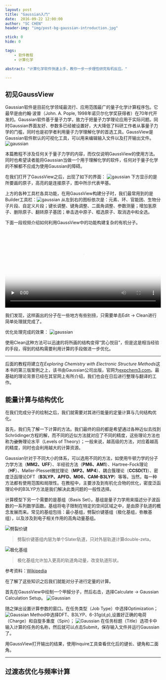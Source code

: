 ```yaml
---
layout: post
title: "Gaussian入门"
date:  2016-09-22 12:00:00
author: "SC CHEN"
header-img: "img/post-bg-gaussian-introduction.jpg"

stick: 0
hide: 0

tags: 
    - 软件教程
    - 计算化学

abstract: "计算化学软件快速上手，教你一步一步理性研究有机反应。"

---
```


<p id="gv-at-first-sight">
</p>

## 初见GaussView

Gaussian软件是目前化学领域最流行、应用范围最广的量子化学计算程序包。它最早是由约翰·波普（John. A. Pople, 1998年诺贝尔化学奖获得者）在70年代开发的。Gaussian软件基于量子力学，致力于把量子力学理论应用于实际问题。同时Gaussian界面友好、参数多已经被设置好，大大降低了科研工作者从事量子力学的门槛，同时也是初学者利用量子力学理解化学的首选工具。GaussView是Gaussian软件默认的可视化工具，可以用来编辑输入文件以及打开输出文件。
​![gaussian](/img/in-post/2016-09-22-gaussian-introduction/1.png)

本篇教程不涉及任何关于量子力学的内容，而仅仅说明GaussView的使用方法。同时也希望读者能将Gaussian当做一个用于理解化学的软件，任何对于量子化学的不解都不应成为使用Gaussian的障碍。

在我们打开了GaussView之后，出现了如下的界面：
​![gaussian](/img/in-post/2016-09-22-gaussian-introduction/2.png)
下方显示的是所要画的原子，高亮的是连接原子，图中所示代表甲基。

上方的各种工具栏各具功能，在用GaussView构建分子时，我们最常用到的是Builder工具栏：
​![gaussian](/img/in-post/2016-09-22-gaussian-introduction/3.png)
从左到右的图标依次是：元素、环、官能团、生物分子片段、自定义片段；键长调整、键角调整、二面角调整、参数测量；增加氢原子、删除原子、翻转原子基团；单击选中原子、框选原子、取消选中和全选。

下面一段视频介绍如何利用GaussView中的功能构建复杂的有机分子。

<video id="video" controls="" preload="none" poster="/img/in-post/2016-09-22-gaussian-introduction/gv.png" width="100%" heigh="100%" src="/img/in-post/2016-09-22-gaussian-introduction/gv.mp4" type="video/mp4">
</video>

我们发现，这样画出的分子在一些地方有些别扭，只需要单击Edit → Clean进行简单处理就完成了。

优化处理完成的效果：
​![gaussian](/img/in-post/2016-09-22-gaussian-introduction/4.png)

使用Clean这种方法可以迅速的将所画的结构变得“赏心悦目”，但是这是相当经验的手段，得到的结构需要利用计算的手段做进一步优化。

<hr />

<p id="energy-calc-geometry-opt">
</p>

后面的教程将建立在<I>Exploring Chemistry with Electronic Structure Methods</I>这本书的第三版案例之上，该书由Gaussian公司出版，官网为[expchem3.com](http://expchem3.com)。最基础的理论背景已经在其官网上有所介绍，我们也会在日后进行整理与翻译的工作。

## 能量计算与结构优化

在我们完成分子的绘制之后，我们就需要对其进行能量的定量计算与几何结构优化。

首先，我们先了解一下计算的方法。我们最终的目的都是希望通过各种近似去找到Schrödinger方程的解，而不同的近似方法就对应了不同的精度，这些理论方法也称为<del>姿势</del>理论水平（Levels of Theory）；一般来说，越高级的方法，对应着越高的精度，同时也会利用越大的计算资源。

Gaussian针对于不同大小的体系，可以选用不同的方法，如使用牛顿力学的分子力学方法（<b>MM2、UFF</b>）、半经验方法（<b>PM6、AM1</b>）、Hartree-Fock理论（<b>HF</b>）、Møller-Plesset微扰理论（<b>MP2、MP4</b>）、耦合簇理论（<b>CCSD(T)</b>）、密度泛函理论DFT（<b>B3LYP、APFD、M06、CAM-B3LYP</b>）等等。当然，每一种方法都有使用范围和局限性。在教程中，主要涉及到有机化合物的优化，密度泛函理论中的B3LYP方法是我们解决此类问题的一般性选择。

计算模型下另一个需要的是基组（Basis Set）。基组是量子力学用来描述分子波函数的一系列数学函数。基组将电子限制在特定的空间区域之中，是由原子轨道的概念发展而来。常见的基组包括：最小基组，劈裂价键基组（极化基组，弥散基组），以及涉及到电子相关作用的高角动量基组。

![劈裂价键](/img/in-post/2016-09-22-gaussian-introduction/5.gif)

> 劈裂价键基组内层为单个Slater轨道，只对外层轨道计算double-zeta。

![极化基组](/img/in-post/2016-09-22-gaussian-introduction/6.png)

> 极化基组允许加入更高的轨道角动量，改变轨道形状。

参考资料：[Wikipedia](https://en.wikipedia.org/wiki/Basis_set_(chemistry))

在了解了这些知识之后我们就能对分子进行定量的计算。

首先在GaussView中绘制一个甲醛分子，然后右击，选择Calculate → Gaussian Calculation Setup。
![Gaussian](/img/in-post/2016-09-22-gaussian-introduction/7.png)

随之弹出设置计算参数的窗口。在任务类型（Job Type）中选择Optimization；
![Gaussian](/img/in-post/2016-09-22-gaussian-introduction/8.png)
Method中选择DFT、B3LYP、6-31g(d,p),设置好正确的电荷（Charge）和自旋多重度（Spin）；
![Gaussian](/img/in-post/2016-09-22-gaussian-introduction/9.png)
在任务标题（Title）选项卡中输入计算的任务的名称，然后就可以点击Submit，保存输入文件并运行Gaussian了。

用GaussView打开输出的结果，使用Inquire工具查看优化后的键长、键角和二面角。

<hr />

<a name="ts-opt-freq">
</a>

## 过渡态优化与频率计算





